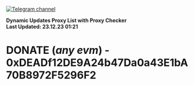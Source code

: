 [![Telegram channel](https://img.shields.io/endpoint?url=https://runkit.io/damiankrawczyk/telegram-badge/branches/master?url=https://t.me/n4z4v0d)](https://t.me/n4z4v0d) 

**Dynamic Updates Proxy List with Proxy Checker**  
**Last Updated: 23.12.23 01:21**

# DONATE (_any evm_) - 0xDEADf12DE9A24b47Da0a43E1bA70B8972F5296F2
